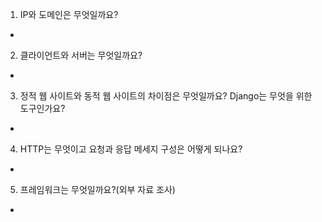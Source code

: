 1. IP와 도메인은 무엇일까요?
- 
2. 클라이언트와 서버는 무엇일까요?
- 
3. 정적 웹 사이트와 동적 웹 사이트의 차이점은 무엇일까요? Django는 무엇을 위한 도구인가요?
- 
4. HTTP는 무엇이고 요청과 응답 메세지 구성은 어떻게 되나요?
- 
5. 프레임워크는 무엇일까요?(외부 자료 조사)
- 
